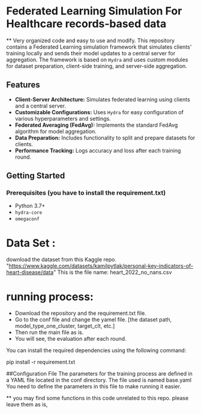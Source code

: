 # Federated Learning Simulation For Healthcare records-based data
** Very organized code and easy to use and modify. 
This repository contains a Federated Learning simulation framework that simulates clients' training locally and sends their model updates to a central server for aggregation. The framework is based on `Hydra` and uses custom modules for dataset preparation, client-side training, and server-side aggregation.

## Features
- **Client-Server Architecture:** Simulates federated learning using clients and a central server.
- **Customizable Configurations:** Uses `Hydra` for easy configuration of various hyperparameters and settings.
- **Federated Averaging (FedAvg):** Implements the standard FedAvg algorithm for model aggregation.
- **Data Preparation:** Includes functionality to split and prepare datasets for clients.
- **Performance Tracking:** Logs accuracy and loss after each training round.

## Getting Started

### Prerequisites (you have to install the requirement.txt)
- Python 3.7+
- `hydra-core`
- `omegaconf`

# Data Set :
download the dataset from this Kaggle repo. "https://www.kaggle.com/datasets/kamilpytlak/personal-key-indicators-of-heart-disease/data"
This is the file name: heart_2022_no_nans.csv

# running process:
 - Download the repository and the requirement.txt file.
 - Go to the conf file and change the yamel file. [the dataset path, model_type_one_cluster, target_clt, etc.]
 - Then run the main file as is.
 - You will see, the evaluation after each round.

You can install the required dependencies using the following command:

pip install -r requirement.txt




##Configuration File
The parameters for the training process are defined in a YAML file located in the conf directory. The file used is named base.yaml
You need to define the parameters in this file to make running it easier. 

** you may find some functions in this code unrelated to this repo. please leave them as is, 
